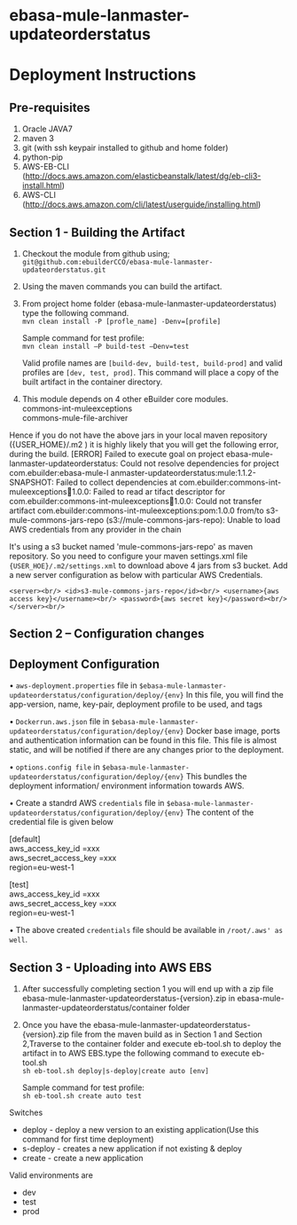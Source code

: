 # ebasa-mule-lanmaster-updateorderstatus

# Deployment Instructions

## Pre-requisites

1. Oracle JAVA7
2. maven 3
3. git (with ssh keypair installed to github and home folder)
4. python-pip
5. AWS-EB-CLI (http://docs.aws.amazon.com/elasticbeanstalk/latest/dg/eb-cli3-install.html)
6. AWS-CLI (http://docs.aws.amazon.com/cli/latest/userguide/installing.html)

## Section 1 - Building the Artifact

1. Checkout the module from github using; `git@github.com:ebuilderCCO/ebasa-mule-lanmaster-updateorderstatus.git`
2. Using the maven commands you can build the artifact. 
3. From project home folder (ebasa-mule-lanmaster-updateorderstatus) type the following command.<br/>
   `mvn clean install -P [profle_name] -Denv=[profile]`

   Sample command for test profile:<br/> 
      `mvn clean install –P build-test –Denv=test`

   Valid profile names are `[build-dev, build-test, build-prod]` and valid profiles are `[dev, test, prod]`. This command will place a copy of the built artifact in the container directory. 

4. This module depends on 4 other eBuilder core modules.  
commons-int-muleexceptions  
commons-mule-file-archiver

Hence if you do not have the above jars in your local maven repository ({USER_HOME}/.m2 ) it is highly likely that you will get the following error, during the build.
[ERROR] Failed to execute goal on project ebasa-mule-lanmaster-updateorderstatus: Could not resolve dependencies for project com.ebuilder:ebasa-mule-l
anmaster-updateorderstatus:mule:1.1.2-SNAPSHOT: Failed to collect dependencies at com.ebuilder:commons-int-muleexceptions:jar:1.0.0: Failed to read ar
tifact descriptor for com.ebuilder:commons-int-muleexceptions:jar:1.0.0: Could not transfer artifact com.ebuilder:commons-int-muleexceptions:pom:1.0.0
from/to s3-mule-commons-jars-repo (s3://mule-commons-jars-repo): Unable to load AWS credentials from any provider in the chain <br/>

It's using a s3 bucket named 'mule-commons-jars-repo' as maven repository. So you need to configure your maven settings.xml file `{USER_HOE}/.m2/settings.xml` to download above 4 jars from s3 bucket. Add a new server configuration as below with particular AWS Credentials.

``
<server><br/>
<id>s3-mule-commons-jars-repo</id><br/>
<username>{aws access key}</username><br/>
<password>{aws secret key}</password><br/>
</server><br/>	
``

## Section 2 – Configuration changes

## Deployment Configuration

• `aws-deployment.properties` file in `$ebasa-mule-lanmaster-updateorderstatus/configuration/deploy/{env}` In this file, you will find the app-version, name, key-pair, deployment profile to be used, and tags

• `Dockerrun.aws.json` file in `$ebasa-mule-lanmaster-updateorderstatus/configuration/deploy/{env}` Docker base image, ports and authentication information can be found in this file. This file is almost static, and will be notified if there are any changes prior to the deployment.

• `options.config file` in `$ebasa-mule-lanmaster-updateorderstatus/configuration/deploy/{env}` This bundles the deployment information/ environment information towards AWS. 

• Create a standrd AWS `credentials` file in `$ebasa-mule-lanmaster-updateorderstatus/configuration/deploy/{env}`
The content of the credential file is given below 

[default]<br/>
aws_access_key_id =xxx<br/>
aws_secret_access_key =xxx<br/>
region=eu-west-1<br/>

[test]<br/>
aws_access_key_id =xxx<br/>
aws_secret_access_key =xxx<br/>
region=eu-west-1<br/>

• The above created `credentials` file should be available in `/root/.aws' as well`.

## Section 3 - Uploading into AWS EBS

1. After successfully completing section 1 you will end up with a zip file ebasa-mule-lanmaster-updateorderstatus-{version}.zip in ebasa-mule-lanmaster-updateorderstatus/container folder

2. Once you have the ebasa-mule-lanmaster-updateorderstatus-{version}.zip file from the maven build as in Section 1 and Section 2,Traverse to the container folder and execute eb-tool.sh to deploy the artifact in to AWS EBS.type the following command to execute eb-tool.sh <br/>
 `sh eb-tool.sh deploy|s-deploy|create auto [env]`

   Sample command for test profile:<br/> 
    `sh eb-tool.sh create auto test`

Switches
* deploy - deploy a new version to an existing application(Use this command for first time deployment)
* s-deploy - creates a new application if not existing & deploy
* create - create a new application

Valid environments are
* dev
* test
* prod
